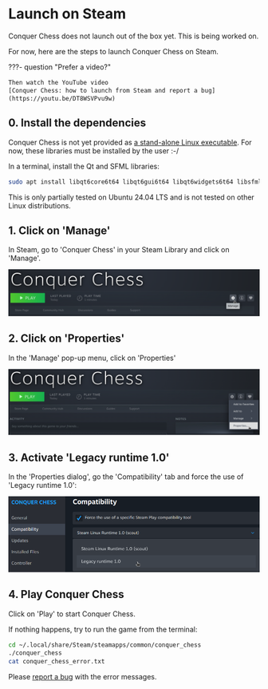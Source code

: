 # Launch on Steam

Conquer Chess does not launch out of the box yet.
This is being worked on.

For now, here are the steps to launch Conquer Chess on Steam.

???- question "Prefer a video?"

    Then watch the YouTube video
    [Conquer Chess: how to launch from Steam and report a bug](https://youtu.be/DT8WSVPvu9w)

## 0. Install the dependencies

Conquer Chess is not yet provided as
[a stand-alone Linux executable](https://github.com/richelbilderbeek/conquer_chess/issues/120).
For now, these libraries must be installed by the user :-/

In a terminal, install the Qt and SFML libraries:

```bash
sudo apt install libqt6core6t64 libqt6gui6t64 libqt6widgets6t64 libsfml-* 
```

This is only partially tested on Ubuntu 24.04 LTS
and is not tested on other Linux distributions.

## 1. Click on 'Manage'

In Steam, go to 'Conquer Chess' in your Steam Library and click on 'Manage'.

![1. Click 'Manage'](1_click_manage.png)

## 2. Click on 'Properties'

In the 'Manage' pop-up menu, click on 'Properties'

![2. Click on 'Properties'](2_click_properties.png)

## 3. Activate 'Legacy runtime 1.0'

In the 'Properties dialog', go the 'Compatibility' tab
and force the use of 'Legacy runtime 1.0':

![3. Force the use of 'Legacy runtime 1.0'](3_select_legacy_runtime.png)

## 4. Play Conquer Chess

Click on 'Play' to start Conquer Chess.

If nothing happens, try to run the game from the terminal:

```bash
cd ~/.local/share/Steam/steamapps/common/conquer_chess
./conquer_chess
cat conquer_chess_error.txt
```

Please [report a bug](report_a_bug.md) with the error messages.
